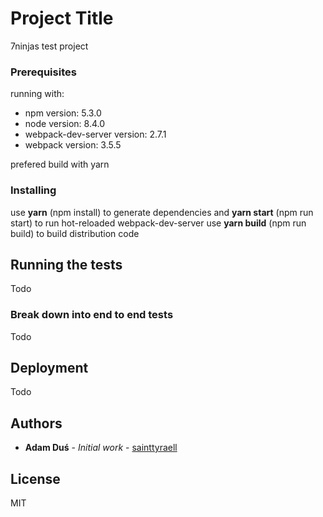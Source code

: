 # Project Title

7ninjas test project

### Prerequisites

running with:
- npm version: 5.3.0
- node version: 8.4.0
- webpack-dev-server version: 2.7.1
- webpack version: 3.5.5

prefered build with yarn

### Installing

use <b>yarn</b> (npm install) to generate dependencies and <b>yarn start</b> (npm run start)  to run hot-reloaded webpack-dev-server
use <b>yarn build</b> (npm run build) to build distribution code

## Running the tests

Todo

### Break down into end to end tests

Todo

## Deployment

Todo

## Authors

* **Adam Duś** - *Initial work* - [sainttyraell](https://github.com/sainttyraell)

## License

MIT


